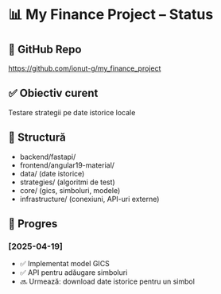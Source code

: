 # 📊 My Finance Project – Status

## 🔗 GitHub Repo
https://github.com/ionut-g/my_finance_project

## ✅ Obiectiv curent
Testare strategii pe date istorice locale

## 🧱 Structură
- backend/fastapi/
- frontend/angular19-material/
- data/ (date istorice)
- strategies/ (algoritmi de test)
- core/ (gics, simboluri, modele)
- infrastructure/ (conexiuni, API-uri externe)

## 📅 Progres

### [2025-04-19]
- ✅ Implementat model GICS
- ✅ API pentru adăugare simboluri
- 🔜 Urmează: download date istorice pentru un simbol
